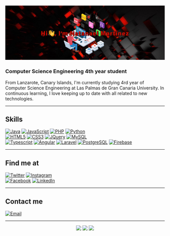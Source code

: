 <!-- <h1 align="center">Hi 👋, my name is Natanael Martínez Morales</h1> -->
[![ProfileBanner](https://github.com/Natanael29/Natanael29/blob/main/mybanner.png)](https://Natanael19.github.io)

### Computer Science Engineering 4th year student

From Lanzarote, Canary Islands, I'm currently studying 4rd year of Computer Science Engineering at Las Palmas de Gran Canaria University. In continuous learning, I love keeping up to date with all related to new technologies. 

---

## Skills
[![Java](https://img.shields.io/badge/Java-5B4638?style=for-the-badge&logo=java&logoColor=white&labelColor=101010)]()
[![JavaScript](https://img.shields.io/badge/JavaScript-F7DF1E?style=for-the-badge&logo=javascript&logoColor=white&labelColor=101010)]()
[![PHP](https://img.shields.io/badge/PHP-blueviolet?style=for-the-badge&logo=php&logoColor=white&labelColor=101010)]()
[![Python](https://img.shields.io/badge/Python-9cf?style=for-the-badge&logo=python&logoColor=white&labelColor=101010)]()
</br>
[![HTML5](https://img.shields.io/badge/HTML5-FF8C00?style=for-the-badge&logo=html5&logoColor=white&labelColor=101010)]()
[![CSS3](https://img.shields.io/badge/CSS3-00BFFF?style=for-the-badge&logo=css3&logoColor=white&labelColor=101010)]()
[![JQuery](https://img.shields.io/badge/JQuery-forestgreen?style=for-the-badge&logo=jquery&logoColor=white&labelColor=101010)]()
[![MySQL](https://img.shields.io/badge/MySQL-4479A1?style=for-the-badge&logo=mysql&logoColor=white&labelColor=101010)]()
</br>
[![Typescript](https://img.shields.io/badge/Typescript-1DA1F2?style=for-the-badge&logo=typescript&logoColor=white&labelColor=101010)]()
[![Angular](https://img.shields.io/badge/Angular-D14836?style=for-the-badge&logo=angular&logoColor=white&labelColor=101010)]()
[![Laravel](https://img.shields.io/badge/Laravel-E4405F?style=for-the-badge&logo=laravel&logoColor=white&labelColor=101010)]()
[![PostgreSQL](https://img.shields.io/badge/Postgresql-4479A1?style=for-the-badge&logo=postgresql&logoColor=white&labelColor=101010)]()
[![Firebase](https://img.shields.io/badge/Firebase-4479A1?style=for-the-badge&logo=firebase&logoColor=white&labelColor=101010)]()
</br>

---

## Find me at
[![Twitter](https://img.shields.io/badge/Twitter-@natanaelmm29-1DA1F2?style=for-the-badge&logo=twitter&logoColor=white&labelColor=101010)](https://twitter.com/natanaelmm29)
[![Instagram](https://img.shields.io/badge/Instagram-@natanaelmm29-E4405F?style=for-the-badge&logo=instagram&logoColor=white&labelColor=101010)](https://instagram.com/natanaelmm29)
</br>
[![Facebook](https://img.shields.io/badge/Facebook-Natanael_Martinez-1877F2?style=for-the-badge&logo=facebook&logoColor=white&labelColor=101010)](https://facebook.com/natanael.martinezmorales.5)
[![LinkedIn](https://img.shields.io/badge/LinkedIn-Natanael_Martinez-0077B5?style=for-the-badge&logo=linkedin&logoColor=white&labelColor=101010)](https://www.linkedin.com/in/natanael-martinez-morales)
</br>

---

## Contact me
[![Email](https://img.shields.io/badge/natanael29032000@gmail.com-my_personal_email-D14836?style=for-the-badge&logo=gmail&logoColor=white&labelColor=101010)](mailto:natanael29032000@gmail.com)

---

<p align="center">
  <img src ="https://github-readme-stats.vercel.app/api?username=Natanael29&show_icons=true&theme=darcula&hide_border=true&hide=issues,contribs&bg_color=00000000">
  <img src ="https://github-readme-stats.vercel.app/api/top-langs/?username=Natanael29&layout=compact&hide_border=true&theme=darcula&bg_color=00000000&langs_count=6&hide=jupyter%20notebook,tex,css,php">
  <img src ="https://github-readme-streak-stats.herokuapp.com?user=Natanael29&theme=darcula&hide_border=true&background=FFFFFF00">
  <br>
</p>

<!--
[<img align="left" alt="bilgehangecici.site" height="30px" src="https://www.flaticon.com/svg/static/icons/svg/2996/2996826.svg" />][website]
[<img align="left" alt="bilgehangecici | LinkedIn" height="30px" src="https://www.flaticon.com/svg/static/icons/svg/725/725337.svg"/>][linkedin]
[<img align="left" alt="bilgehangecici | Instagram" height="30px" src="https://image.flaticon.com/icons/svg/725/725278.svg" />][instagram]
[<img align="left" alt="bilgehangecici | Spotify" height="30px" src="https://www.flaticon.com/svg/static/icons/svg/725/725281.svg" />][Spotify]

***Para crear un dialogo utilizar etiqueta <details>

-->
